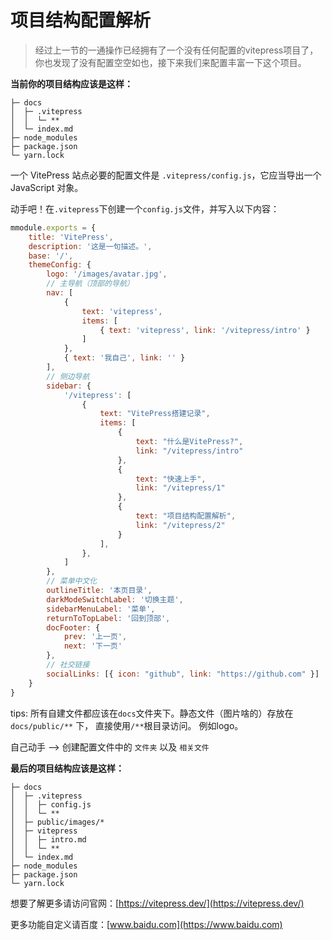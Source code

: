 # 项目结构配置解析
> 经过上一节的一通操作已经拥有了一个没有任何配置的vitepress项目了，你也发现了没有配置空空如也，接下来我们来配置丰富一下这个项目。

**当前你的项目结构应该是这样：**
```
├─ docs
│  ├─ .vitepress
│  │  └─ **
│  └─ index.md
├─ node_modules
├─ package.json
└─ yarn.lock
```

一个 VitePress 站点必要的配置文件是 `.vitepress/config.js`，它应当导出一个 JavaScript 对象。

动手吧！在`.vitepress`下创建一个`config.js`文件，并写入以下内容：

```js
mmodule.exports = {
    title: 'VitePress',
    description: '这是一句描述。',
    base: '/',
    themeConfig: {
        logo: '/images/avatar.jpg',
        // 主导航（顶部的导航）
        nav: [
            {
                text: 'vitepress',
                items: [
                    { text: 'vitepress', link: '/vitepress/intro' }
                ]
            },
            { text: '我自己', link: '' }
        ],
        // 侧边导航
        sidebar: {
            '/vitepress': [
                {
                    text: "VitePress搭建记录",
                    items: [
                        {
                            text: "什么是VitePress?",
                            link: "/vitepress/intro"
                        },
                        {
                            text: "快速上手",
                            link: "/vitepress/1"
                        },
                        {
                            text: "项目结构配置解析",
                            link: "/vitepress/2"
                        }
                    ],
                },
            ]
        },
        // 菜单中文化
        outlineTitle: '本页目录',
        darkModeSwitchLabel: '切换主题',
        sidebarMenuLabel: '菜单',
        returnToTopLabel: '回到顶部',
        docFooter: {
            prev: '上一页',
            next: '下一页'
        },
        // 社交链接
        socialLinks: [{ icon: "github", link: "https://github.com" }]
    }
}


```

tips: 所有自建文件都应该在`docs`文件夹下。静态文件（图片啥的）存放在 `docs/public/**` 下， 直接使用`/**`根目录访问。 例如logo。

自己动手 --> 创建配置文件中的 `文件夹` 以及 `相关文件`

**最后的项目结构应该是这样：**
```
├─ docs
│  ├─ .vitepress
│  │  ├─ config.js
│  │  └─ **
│  ├─ public/images/*
│  ├─ vitepress
│  │  ├─ intro.md
│  │  └─ ** 
│  └─ index.md
├─ node_modules
├─ package.json
└─ yarn.lock
```

想要了解更多请访问官网：[https://vitepress.dev/](https://vitepress.dev/)

更多功能自定义请百度：[www.baidu.com](https://www.baidu.com)
